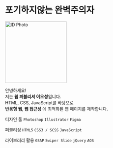 # 포기하지않는 완벽주의자

<img src="https://github.com/user-attachments/assets/9ceb2541-cbae-4082-be50-44918069229a" alt="ID Photo" style="width: 200px;"/>

안녕하세요!  
저는 **웹 퍼블리셔 이오성**입니다.  
HTML, CSS, JavaScript를 바탕으로 <br>
**반응형 웹**, **웹 접근성** 에 최적화된 웹 페이지를 제작합니다.

디자인 툴
`Photoshop`
`Illustrator`
`Figma`

퍼블리싱
`HTML5`
`CSS3 / SCSS`
`JavaScript`

라이브러리 활용
`GSAP`
`Swiper Slide`
`jQuery`
`AOS`
